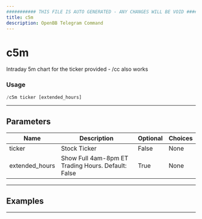 ```yaml
---
########### THIS FILE IS AUTO GENERATED - ANY CHANGES WILL BE VOID ###########
title: c5m
description: OpenBB Telegram Command
---
```


# c5m

Intraday 5m chart for the ticker provided  - /cc also works

### Usage

```python wordwrap
/c5m ticker [extended_hours]
```

---

## Parameters

| Name | Description | Optional | Choices |
| ---- | ----------- | -------- | ------- |
| ticker | Stock Ticker | False | None |
| extended_hours | Show Full 4am-8pm ET Trading Hours. Default: False | True | None |


---

## Examples


---
